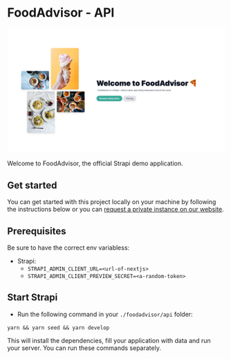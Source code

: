 # FoodAdvisor - API

![FoodAdvisor](../foodadvisor.png)

Welcome to FoodAdvisor, the official Strapi demo application.

## Get started

You can get started with this project locally on your machine by following the instructions below or you can [request a private instance on our website](https://strapi.io/demo).

## Prerequisites

Be sure to have the correct env variabless:

- Strapi:
  - `STRAPI_ADMIN_CLIENT_URL=<url-of-nextjs>`
  - `STRAPI_ADMIN_CLIENT_PREVIEW_SECRET=<a-random-token>`

## Start Strapi

- Run the following command in your `./foodadvisor/api` folder:

```
yarn && yarn seed && yarn develop
```

This will install the dependencies, fill your application with data and run your server. You can run these commands separately.
